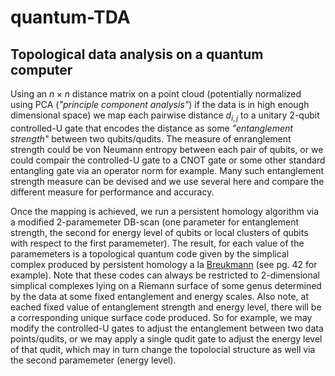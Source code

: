 # quantum-TDA
Topological data analysis on a quantum computer
---
Using an $n \times n$ distance matrix on a point cloud (potentially normalized using PCA (*"principle component analysis"*) if the data is in high enough dimensional space) we map each pairwise distance $d_{i,j}$ to a unitary $2$-qubit controlled-U gate that encodes the distance as some *"entanglement strength"* between two qubits/qudits. The measure of enranglement strength could be von Neumann entropy between each pair of qubits, or we could compair the controlled-U gate to a CNOT gate or some other standard entangling gate via an operator norm for example. Many such entanglement strength measure can be devised and we use several here and compare the different measure for performance and accuracy. 

Once the mapping is achieved, we run a persistent homology algorithm via a modified $2$-paramemeter DB-scan (one parameter for entanglement strength, the second for energy level of qubits or local clusters of qubits with respect to the first paramemeter). The result, for each value of the paramemeters is a topological quantum code given by the simplical complex produced by persistent homology a la [Breukmann](https://arxiv.org/abs/1802.01520) (see pg. 42 for example). Note that these codes can always be restricted to $2$-dimensional simplical complexes lying on a Riemann surface of some genus determined by the data at some fixed entanglement and energy scales. Also note, at eached fixed value of entanglement strength and energy level, there will be a corresponding unique surface code produced. So for example, we may modify the controlled-U gates to adjust the entanglement between two data points/qudits, or we may apply a single qudit gate to adjust the energy level of that qudit, which may in turn change the topolocial structure as well via the second paramemeter (energy level). 
